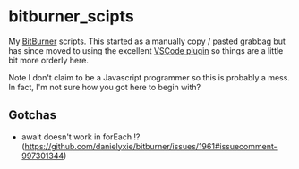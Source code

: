 # bitburner_scipts

My [BitBurner](https://danielyxie.github.io/bitburner/) scripts. This started as a manually copy / pasted grabbag but has since moved to using the excellent [VSCode plugin](https://github.com/bitburner-official/bitburner-vscode) so things are a little bit more orderly here.

Note I don't claim to be a Javascript programmer so this is probably a mess. In fact, I'm not sure how you got here to begin with?

## Gotchas

- await doesn't work in forEach !? (https://github.com/danielyxie/bitburner/issues/1961#issuecomment-997301344)